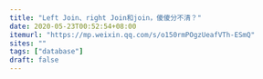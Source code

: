 ```yaml
---
title: "Left Join、right Join和join，傻傻分不清？"
date: 2020-05-23T00:52:54+08:00
itemurl: "https://mp.weixin.qq.com/s/o150rmPOgzUeafVTh-ESmQ"
sites: ""
tags: ["database"]
draft: false
---
```


